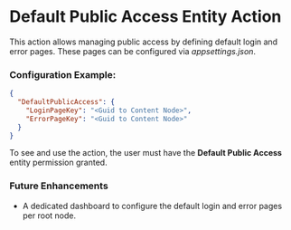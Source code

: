 ﻿# Default Public Access Entity Action

This action allows managing public access by defining default login and error pages. These pages can be configured via
*appsettings.json*.

### Configuration Example:

```json
{
  "DefaultPublicAccess": {
    "LoginPageKey": "<Guid to Content Node>",
    "ErrorPageKey": "<Guid to Content Node>"
  }
}
```

To see and use the action, the user must have the **Default Public Access** entity permission granted.

### Future Enhancements

- A dedicated dashboard to configure the default login and error pages per root node.